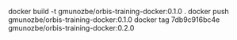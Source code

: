 docker build -t gmunozbe/orbis-training-docker:0.1.0 .
docker push gmunozbe/orbis-training-docker:0.1.0
docker tag 7db9c916bc4e gmunozbe/orbis-training-docker:0.2.0